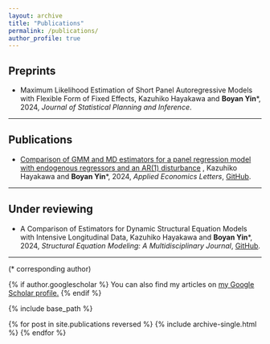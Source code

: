 ```yaml
---
layout: archive
title: "Publications"
permalink: /publications/
author_profile: true
---
```


 
## Preprints
 
 - <span>Maximum Likelihood Estimation of Short Panel Autoregressive Models with Flexible Form of Fixed Effects</span>, <span>Kazuhiko Hayakawa and **Boyan Yin**\*,</span> <span>2024</span>, <span>_Journal of Statistical Planning and Inference_.</span>

----


## Publications

 - <span>[Comparison of GMM and MD estimators for a panel regression model with endogenous regressors and an AR(1) disturbance](https://www.tandfonline.com/doi/pdf/10.1080/13504851.2024.2352166)</span> <span>, Kazuhiko Hayakawa and **Boyan Yin**\*, </span> <span>2024,</span> <span>_Applied Economics Letters_, </span><span> [GitHub](https://github.com/Byan2019/).</span>

---


## Under reviewing

- <span>A Comparison of Estimators for Dynamic Structural Equation Models with Intensive Longitudinal Data, </span>  <span>Kazuhiko Hayakawa and **Boyan Yin**\*,</span> <span>2024</span>, <span>_Structural Equation Modeling: A Multidisciplinary Journal_</span>,<span> [GitHub](https://github.com/Byan2019/)</span>.

---
<span>(* corresponding author)</span>


{% if author.googlescholar %}
  You can also find my articles on <u><a href="{{author.googlescholar}}">my Google Scholar profile</a>.</u>
{% endif %}

{% include base_path %}

{% for post in site.publications reversed %}
  {% include archive-single.html %}
{% endfor %}
